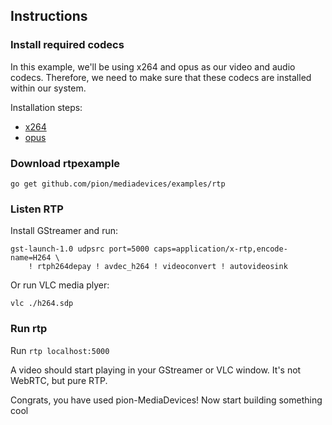 ## Instructions

### Install required codecs

In this example, we'll be using x264 and opus as our video and audio codecs. Therefore, we need to make sure that these codecs are installed within our system. 

Installation steps:

* [x264](https://github.com/pion/mediadevices#x264)
* [opus](https://github.com/pion/mediadevices#opus)

### Download rtpexample

```
go get github.com/pion/mediadevices/examples/rtp
```

### Listen RTP

Install GStreamer and run:
```
gst-launch-1.0 udpsrc port=5000 caps=application/x-rtp,encode-name=H264 \
    ! rtph264depay ! avdec_h264 ! videoconvert ! autovideosink
```

Or run VLC media plyer:
```
vlc ./h264.sdp
```

### Run rtp

Run `rtp localhost:5000`

A video should start playing in your GStreamer or VLC window.
It's not WebRTC, but pure RTP.

Congrats, you have used pion-MediaDevices! Now start building something cool

